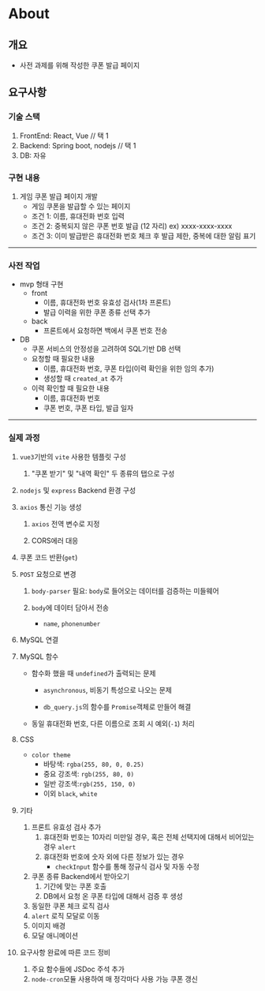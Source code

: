 # About

## 개요

- 사전 과제를 위해 작성한 쿠폰 발급 페이지

## 요구사항

### 기술 스택

1. FrontEnd: React, Vue // 택 1
2. Backend: Spring boot, nodejs // 택 1
3. DB: 자유

### 구현 내용

1. 게임 쿠폰 발급 페이지 개발
    - 게임 쿠폰을 발급할 수 있는 페이지
    - 조건 1: 이름, 휴대전화 번호 입력
    - 조건 2: 중복되지 않은 쿠폰 번호 발급 (12 자리) ex) xxxx-xxxx-xxxx 
    - 조건 3: 이미 발급받은 휴대전화 번호 체크 후 발급 제한, 중복에 대한 알림 표기

<hr>

### 사전 작업

- mvp 형태 구현
    - front
        - 이름, 휴대전화 번호 유효성 검사(1차 프론트)
        - 발급 이력을 위한 쿠폰 종류 선택 추가
    - back
        - 프론트에서 요청하면 백에서 쿠폰 번호 전송
- DB
    - 쿠폰 서비스의 안정성을 고려하여 SQL기반 DB 선택
    - 요청할 때 필요한 내용
        - 이름, 휴대전화 번호, 쿠폰 타입(이력 확인을 위한 임의 추가)
        - 생성할 때 `created_at` 추가
    - 이력 확인할 때 필요한 내용
        - 이름, 휴대전화 번호
        - 쿠폰 번호, 쿠폰 타입, 발급 일자

<hr>

### 실제 과정

1. `vue3`기반의  `vite` 사용한 템플릿 구성
    1. "쿠폰 받기" 및 "내역 확인" 두 종류의 탭으로 구성
2. `nodejs` 및 `express` Backend 환경 구성
3. `axios` 통신 기능 생성
    1. `axios` 전역 변수로 지정

    2. CORS에러 대응
4. 쿠폰 코드 반환(`get`)
5. `POST` 요청으로 변경
    1. `body-parser` 필요: `body`로 들어오는 데이터를 검증하는 미들웨어

    2. `body`에 데이터 담아서 전송
        - `name`, `phonenumber`
6. MySQL 연결
7. MySQL 함수

    - 함수화 했을 때 `undefined`가 출력되는 문제

        - `asynchronous`, 비동기 특성으로 나오는 문제

        - `db_query.js`의 함수를 `Promise`객체로 만들어 해결

    - 동일 휴대전화 번호, 다른 이름으로 조회 시 예외(`-1`) 처리
8. CSS

    - `color theme`
        - 바탕색: `rgba(255, 80, 0, 0.25)`
        - 중요 강조색: `rgb(255, 80, 0)`
        - 일반 강조색:`rgb(255, 150, 0)`
        - 이외 `black`, `white`
9. 기타

    1. 프론트 유효성 검사 추가
        1. 휴대전화 번호는 10자리 미만일 경우, 혹은 전체 선택지에 대해서 비어있는 경우 `alert`
        2. 휴대전화 번호에 숫자 외에 다른 정보가 있는 경우
            - `checkInput` 함수를 통해  정규식 검사 및 자동 수정
    2. 쿠폰 종류 Backend에서 받아오기
        1. 기간에 맞는 쿠폰 호출
        1. DB에서 요청 온 쿠폰 타입에 대해서 검증 후 생성
    3. 동일한 쿠폰 체크 로직 검사
    4. `alert` 로직 모달로 이동
    5. 이미지 배경
    6. 모달 애니메이션
10. 요구사항 완료에 따른 코드 정비
    1. 주요 함수들에 JSDoc 주석 추가
    2.  `node-cron`모듈 사용하여 매 정각마다 사용 가능 쿠폰 갱신
